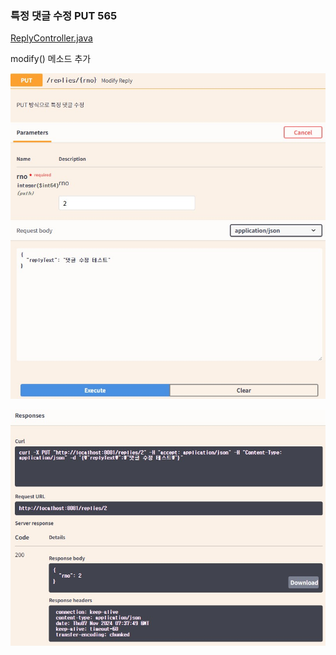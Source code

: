 ### 특정 댓글 수정 PUT 565
[ReplyController.java](..%2Fsrc%2Fmain%2Fjava%2Forg%2Fzerock%2Fb01%2Fcontroller%2FReplyController.java)

modify() 메소드 추가


![swagger-reply-controller-put-req.jpg](img/6.2.4.5-1.jpg)

![swagger-reply-controller-put-resp.jpg](img/6.2.4.5-2.jpg)